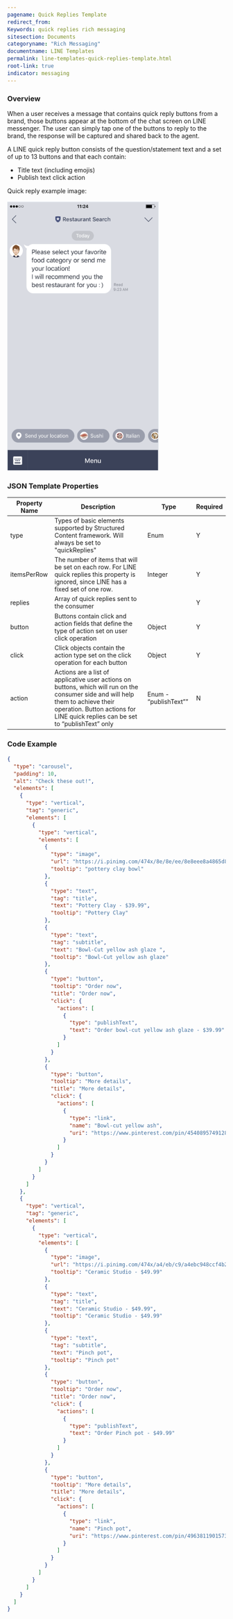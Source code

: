 ```yaml
---
pagename: Quick Replies Template
redirect_from: 
Keywords: quick replies rich messaging
sitesection: Documents
categoryname: "Rich Messaging"
documentname: LINE Templates
permalink: line-templates-quick-replies-template.html
root-link: true
indicator: messaging
---
```


### Overview

When a user receives a message that contains quick reply buttons from a brand, those buttons appear at the bottom of the chat screen on LINE messenger. The user can simply tap one of the buttons to reply to the brand, the response will be captured and shared back to the agent. 

A LINE quick reply button consists of the question/statement text and a set of up to 13 buttons and that each contain:

* Title text (including emojis)
* Publish text click action

Quick reply example image:

<img class="fancyimage" style="width:350px" src="img/line_sc_quickreplies.png">

### JSON Template Properties

<table>
<thead>
 <tr>
 <th>Property Name</th>
 <th>Description</th>
 <th>Type</th>
 <th>Required</th>
 </tr>
 </thead>
 <tbody>
 <tr>
 <td>type</td>
 <td>Types of basic elements supported by Structured Content framework. Will always be set to "quickReplies"</td>
 <td>Enum</td>
 <td>Y</td>
 </tr>
 <tr>
 <td>itemsPerRow</td>
 <td>The number of items that will be set on each row. For LINE quick replies this property is ignored, since LINE has a fixed set of one row.</td>
 <td>Integer </td>
 <td>Y</td>
 </tr>
 <tr>
 <td>replies</td>
 <td>Array of quick replies sent to the consumer </td>
 <td></td>
 <td>Y</td>
 </tr>
 <tr>
 <td>button</td>
 <td>Buttons contain click and action fields that define the type of action set on user click operation </td>
 <td>Object </td>
 <td>Y</td>
 </tr>
 <tr>
 <td>click</td>
 <td>Click objects contain the action type set on the click operation for each button</td>
 <td>Object</td>
 <td>Y</td>
 </tr>
 <tr>
 <td>action</td>
 <td>Actions are a list of applicative user actions on buttons, which will run on the consumer side and will help them to achieve their operation. Button actions for LINE quick replies can be set to “publishText” only</td>
 <td>Enum - “publishText””</td>
 <td>N</td>
 </tr>
 </tbody>
</table>

### Code Example

```json
{
  "type": "carousel",
  "padding": 10,
  "alt": "Check these out!",
  "elements": [
    {
      "type": "vertical",
      "tag": "generic",
      "elements": [
        {
          "type": "vertical",
          "elements": [
            {
              "type": "image",
              "url": "https://i.pinimg.com/474x/8e/8e/ee/8e8eee8a4865d8b297048e661a1d6821--pottery-clay-pottery-bowls.jpg",
              "tooltip": "pottery clay bowl"
            },
            {
              "type": "text",
              "tag": "title",
              "text": "Pottery Clay - $39.99",
              "tooltip": "Pottery Clay"
            },
            {
              "type": "text",
              "tag": "subtitle",
              "text": "Bowl-Cut yellow ash glaze ",
              "tooltip": "Bowl-Cut yellow ash glaze"
            },
            {
              "type": "button",
              "tooltip": "Order now",
              "title": "Order now",
              "click": {
                "actions": [
                  {
                    "type": "publishText",
                    "text": "Order bowl-cut yellow ash glaze - $39.99"
                  }
                ]
              }
            },
            {
              "type": "button",
              "tooltip": "More details",
              "title": "More details",
              "click": {
                "actions": [
                  {
                    "type": "link",
                    "name": "Bowl-cut yellow ash",
                    "uri": "https://www.pinterest.com/pin/454089574912899360"
                  }
                ]
              }
            }
          ]
        }
      ]
    },
    {
      "type": "vertical",
      "tag": "generic",
      "elements": [
        {
          "type": "vertical",
          "elements": [
            {
              "type": "image",
              "url": "https://i.pinimg.com/474x/a4/eb/c9/a4ebc948ccf4b2f63cc35088193af63d--ceramic-studio-pinch-pots.jpg",
              "tooltip": "Ceramic Studio - $49.99"
            },
            {
              "type": "text",
              "tag": "title",
              "text": "Ceramic Studio - $49.99",
              "tooltip": "Ceramic Studio - $49.99"
            },
            {
              "type": "text",
              "tag": "subtitle",
              "text": "Pinch pot",
              "tooltip": "Pinch pot"
            },
            {
              "type": "button",
              "tooltip": "Order now",
              "title": "Order now",
              "click": {
                "actions": [
                  {
                    "type": "publishText",
                    "text": "Order Pinch pot - $49.99"
                  }
                ]
              }
            },
            {
              "type": "button",
              "tooltip": "More details",
              "title": "More details",
              "click": {
                "actions": [
                  {
                    "type": "link",
                    "name": "Pinch pot",
                    "uri": "https://www.pinterest.com/pin/496381190157394080/"
                  }
                ]
              }
            }
          ]
        }
      ]
    }
  ]
}
```